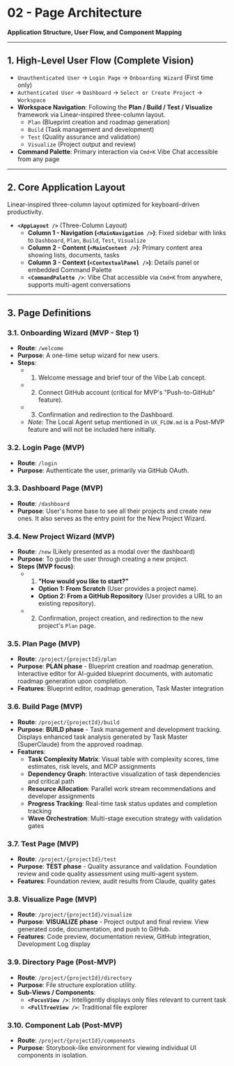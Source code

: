 # 02 - Page Architecture
**Application Structure, User Flow, and Component Mapping**
<!-- AI Genesis Guide: Use this document to define the high-level page structure of the application. Map out each page, its purpose, and the core components it will require. -->

---

## 1. High-Level User Flow (Complete Vision)
- `Unauthenticated User` -> `Login Page` -> `Onboarding Wizard` (First time only)
- `Authenticated User` -> `Dashboard` -> `Select or Create Project` -> `Workspace`
- **Workspace Navigation**: Following the **Plan / Build / Test / Visualize** framework via Linear-inspired three-column layout.
    - `Plan` (Blueprint creation and roadmap generation)
    - `Build` (Task management and development)
    - `Test` (Quality assurance and validation)
    - `Visualize` (Project output and review)
- **Command Palette**: Primary interaction via `Cmd+K` Vibe Chat accessible from any page

---

## 2. Core Application Layout
Linear-inspired three-column layout optimized for keyboard-driven productivity.

- **`<AppLayout />`** (Three-Column Layout)
    - **Column 1 - Navigation (`<MainNavigation />`)**: Fixed sidebar with links to `Dashboard`, `Plan`, `Build`, `Test`, `Visualize`
    - **Column 2 - Content (`<MainContent />`)**: Primary content area showing lists, documents, tasks
    - **Column 3 - Context (`<ContextualPanel />`)**: Details panel or embedded Command Palette
    - **`<CommandPalette />`**: Vibe Chat accessible via `Cmd+K` from anywhere, supports multi-agent conversations

---

## 3. Page Definitions

### 3.1. Onboarding Wizard **(MVP - Step 1)**
- **Route**: `/welcome`
- **Purpose**: A one-time setup wizard for new users.
- **Steps**:
    - 1. Welcome message and brief tour of the Vibe Lab concept.
    - 2. Connect GitHub account (critical for MVP's "Push-to-GitHub" feature).
    - 3. Confirmation and redirection to the Dashboard.
    - *Note*: The Local Agent setup mentioned in `UX_FLOW.md` is a Post-MVP feature and will not be included here initially.

### 3.2. Login Page **(MVP)**
- **Route**: `/login`
- **Purpose**: Authenticate the user, primarily via GitHub OAuth.

### 3.3. Dashboard Page **(MVP)**
- **Route**: `/dashboard`
- **Purpose**: User's home base to see all their projects and create new ones. It also serves as the entry point for the New Project Wizard.

### 3.4. New Project Wizard **(MVP)**
- **Route**: `/new` (Likely presented as a modal over the dashboard)
- **Purpose**: To guide the user through creating a new project.
- **Steps (MVP focus)**:
    - 1. **"How would you like to start?"**
        - **Option 1: From Scratch** (User provides a project name).
        - **Option 2: From a GitHub Repository** (User provides a URL to an existing repository).
    - 2. Confirmation, project creation, and redirection to the new project's `Plan` page.

### 3.5. Plan Page **(MVP)**
- **Route**: `/project/{projectId}/plan`
- **Purpose**: **PLAN phase** - Blueprint creation and roadmap generation. Interactive editor for AI-guided blueprint documents, with automatic roadmap generation upon completion.
- **Features**: Blueprint editor, roadmap generation, Task Master integration

### 3.6. Build Page **(MVP)**
- **Route**: `/project/{projectId}/build`
- **Purpose**: **BUILD phase** - Task management and development tracking. Displays enhanced task analysis generated by Task Master (SuperClaude) from the approved roadmap.
- **Features**: 
  - **Task Complexity Matrix**: Visual table with complexity scores, time estimates, risk levels, and MCP assignments
  - **Dependency Graph**: Interactive visualization of task dependencies and critical path
  - **Resource Allocation**: Parallel work stream recommendations and developer assignments  
  - **Progress Tracking**: Real-time task status updates and completion tracking
  - **Wave Orchestration**: Multi-stage execution strategy with validation gates

### 3.7. Test Page **(MVP)**
- **Route**: `/project/{projectId}/test`
- **Purpose**: **TEST phase** - Quality assurance and validation. Foundation review and code quality assessment using multi-agent system.
- **Features**: Foundation review, audit results from Claude, quality gates

### 3.8. Visualize Page **(MVP)**
- **Route**: `/project/{projectId}/visualize`
- **Purpose**: **VISUALIZE phase** - Project output and final review. View generated code, documentation, and push to GitHub.
- **Features**: Code preview, documentation review, GitHub integration, Development Log display

### 3.9. Directory Page **(Post-MVP)**
- **Route**: `/project/{projectId}/directory`
- **Purpose**: File structure exploration utility.
- **Sub-Views / Components**:
    - **`<FocusView />`**: Intelligently displays only files relevant to current task
    - **`<FullTreeView />`**: Traditional file explorer

### 3.10. Component Lab **(Post-MVP)**
- **Route**: `/project/{projectId}/components`
- **Purpose**: Storybook-like environment for viewing individual UI components in isolation. 